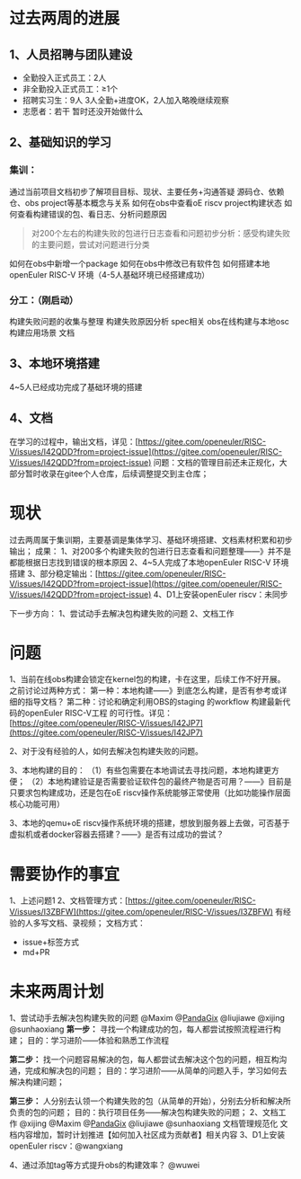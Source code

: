 # 过去两周的进展

## 1、人员招聘与团队建设

- 全勤投入正式员工：2人
- 非全勤投入正式员工：≥1个
- 招聘实习生：9人   3人全勤+进度OK，2人加入略晚继续观察   
- 志愿者：若干   暂时还没开始做什么



## 2、基础知识的学习

### 集训：

通过当前项目文档初步了解项目目标、现状、主要任务+沟通答疑
源码仓、依赖仓、obs project等基本概念与关系
如何在obs中查看oE riscv project构建状态
如何查看构建错误的包、看日志、分析问题原因

> 对200个左右的构建失败的包进行日志查看和问题初步分析：感受构建失败的主要问题，尝试对问题进行分类

如何在obs中新增一个package
如何在obs中修改已有软件包
如何搭建本地openEuler RISC-V 环境（4-5人基础环境已经搭建成功）




### 分工：（刚启动）

构建失败问题的收集与整理
构建失败原因分析
spec相关
obs在线构建与本地osc构建应用场景
文档


## 3、本地环境搭建

4~5人已经成功完成了基础环境的搭建

## 4、文档

在学习的过程中，输出文档，详见：[https://gitee.com/openeuler/RISC-V/issues/I42QDD?from=project-issue](https://gitee.com/openeuler/RISC-V/issues/I42QDD?from=project-issue)
问题：文档的管理目前还未正规化，大部分暂时收录在gitee个人仓库，后续调整提交到主仓库；


# 现状

过去两周属于集训期，主要基调是集体学习、基础环境搭建、文档素材积累和初步输出；
成果：
1、对200多个构建失败的包进行日志查看和问题整理——》并不是都能根据日志找到错误的根本原因
2、4~5人完成了本地openEuler RISC-V 环境搭建
3、部分稳定输出：[https://gitee.com/openeuler/RISC-V/issues/I42QDD?from=project-issue](https://gitee.com/openeuler/RISC-V/issues/I42QDD?from=project-issue)
4、D1上安装openEuler riscv：未同步

下一步方向：
1、尝试动手去解决包构建失败的问题
2、文档工作

# 问题

1、当前在线obs构建会锁定在kernel包的构建，卡在这里，后续工作不好开展。之前讨论过两种方式：
第一种：本地构建——》到底怎么构建，是否有参考或详细的指导文档？
第二种：讨论和确定利用OBS的staging 的workflow 构建最新代码的openEuler RISC-V工程 的可行性。详见：[https://gitee.com/openeuler/RISC-V/issues/I42JP7](https://gitee.com/openeuler/RISC-V/issues/I42JP7)

2、对于没有经验的人，如何去解决包构建失败的问题。

3、本地构建的目的：
（1）有些包需要在本地调试去寻找问题，本地构建更方便；
（2）本地构建验证是否需要验证软件包的最终产物是否可用？——》目前是只要求包构建成功，还是包在oE riscv操作系统能够正常使用（比如功能操作层面核心功能可用）


3、本地的qemu+oE riscv操作系统环境的搭建，想放到服务器上去做，可否基于虚拟机或者docker容器去搭建？——》是否有过成功的尝试？

# 需要协作的事宜

1、上述问题1
2、文档管理方式：[https://gitee.com/openeuler/RISC-V/issues/I3ZBFW](https://gitee.com/openeuler/RISC-V/issues/I3ZBFW)
有经验的人多写文档、录视频；
文档方式：

   - issue+标签方式
   - md+PR



# 未来两周计划

1、尝试动手去解决包构建失败的问题  @Maxim @[PandaGix](https://gitee.com/pandagix) @liujiawe @xijing @sunhaoxiang
 **第一步：** 寻找一个构建成功的包，每人都尝试按照流程进行构建；
目的：学习进阶——体验和熟悉工作流程


 **第二步：**  找一个问题容易解决的包，每人都尝试去解决这个包的问题，相互构沟通，完成和解决包的问题；
目的：学习进阶——从简单的问题入手，学习如何去解决构建问题；

 **第三步：** 人分别去认领一个构建失败的包（从简单的开始），分别去分析和解决所负责的包的问题；
目的：执行项目任务——解决包构建失败的问题；
2、文档工作    @xijing  @Maxim @[PandaGix](https://gitee.com/pandagix) @liujiawe @sunhaoxiang
文档管理规范化
文档内容增加，暂时计划推进【如何加入社区成为贡献者】相关内容
3、D1上安装openEuler riscv：@wangxiang

4、通过添加tag等方式提升obs的构建效率？ @wuwei

